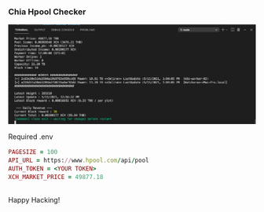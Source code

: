 ### Chia Hpool Checker

![Test Image 3](https://raw.githubusercontent.com/X-c0d3/chia-pool-checker/main/ScreenShot1.png)


Required .env

```ruby
PAGESIZE = 100
API_URL = https://www.hpool.com/api/pool
AUTH_TOKEN = <YOUR TOKEN>
XCH_MARKET_PRICE = 49877.18
```

<br />
Happy Hacking!
